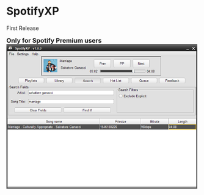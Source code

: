 SpotifyXP
===============

First Release

<h3 style="display:inline">Only for Spotify Premium users
<br>

<img src="SpotifyXPShow.PNG" width="500" >
